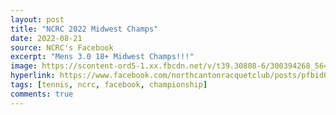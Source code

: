 ```yaml
---
layout: post
title: "NCRC 2022 Midwest Champs"
date: 2022-08-21
source: NCRC's Facebook
excerpt: "Mens 3.0 18+ Midwest Champs!!!"
image: https://scontent-ord5-1.xx.fbcdn.net/v/t39.30808-6/300394268_564072605510530_1465062278907246229_n.jpg?stp=cp6_dst-jpg&_nc_cat=111&ccb=1-7&_nc_sid=dd5e9f&_nc_ohc=GcD571Bf42EAX9sFh3K&_nc_ht=scontent-ord5-1.xx&oh=00_AfAfh6JP0V5igRmIjUtSca4b8XFD-YP6_ZNUDCyJssWuNw&oe=65714031
hyperlink: https://www.facebook.com/northcantonracquetclub/posts/pfbid0bHeuUrRRcDpk9r6G8oFKHpukCjSxT5wkmfCsLSXorHphfYRDRUbz8WqMK4qk1AUgl
tags: [tennis, ncrc, facebook, championship]
comments: true
---
```

